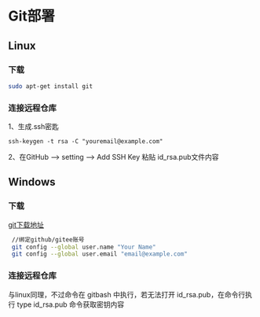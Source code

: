 # Git部署

## Linux

### 下载

~~~bash
sudo apt-get install git
~~~

### 连接远程仓库

1、生成.ssh密匙

~~~shell
ssh-keygen -t rsa -C "youremail@example.com"
~~~

2、在GitHub —> setting —> Add SSH Key 粘贴 id_rsa.pub文件内容

## Windows

### 下载

[git下载地址](https://git-scm.com/downloads)

~~~bash
 //绑定github/gitee账号
 git config --global user.name "Your Name"
 git config --global user.email "email@example.com"
~~~

### 连接远程仓库

与linux同理，不过命令在 gitbash 中执行，若无法打开 id_rsa.pub，在命令行执行 type id_rsa.pub 命令获取密钥内容